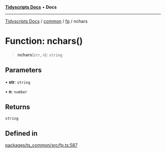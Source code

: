 [**Tidyscripts Docs**](../../../../../README.md) • **Docs**

***

[Tidyscripts Docs](../../../../../globals.md) / [common](../../../README.md) / [fp](../README.md) / nchars

# Function: nchars()

> **nchars**(`str`, `n`): `string`

## Parameters

• **str**: `string`

• **n**: `number`

## Returns

`string`

## Defined in

[packages/ts\_common/src/fp.ts:587](https://github.com/sheunaluko/tidyscripts/blob/master/packages/ts_common/src/fp.ts#L587)
